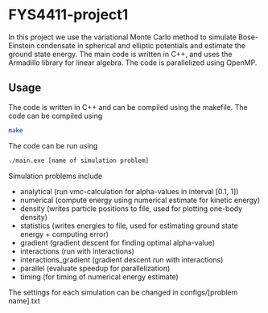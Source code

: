 # FYS4411-project1

In this project we use the variational Monte Carlo method to simulate Bose-Einstein condensate in spherical and elliptic potentials and estimate the ground state energy. The main code is written in C++, and uses the Armadillo library for linear algebra. The code is parallelized using OpenMP.

## Usage

The code is written in C++ and can be compiled using the makefile. The code can be compiled using

```bash
make
```

The code can be run using

```bash
./main.exe [name of simulation problem]
```
Simulation problems include 
* analytical (run vmc-calculation for alpha-values in interval [0.1, 1])
* numerical (compute energy using numerical estimate for kinetic energy)
* density (writes particle positions to file, used for plotting one-body density)
* statistics (writes energies to file, used for estimating ground state energy + computing error)
* gradient (gradient descent for finding optimal alpha-value)
* interactions (run with interactions)
* interactions_gradient (gradient descent run with interactions)
* parallel (evaluate speedup for parallelization)
* timing (for timing of numerical energy estimate)

The settings for each simulation can be changed in configs/[problem name].txt